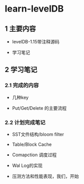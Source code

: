 # learn-levelDB

## 1 主要内容

- levelDB-1.15带注释源码

- 学习笔记

## 2 学习笔记

### 2.1 完成的内容

- 几种key

- Put/Get/Delete 的主要流程 

### 2.2 计划完成笔记

- SST文件结构/bloom filter

- Table/Block Cache

- Comapction 调度过程

- Wal Log的实现

- 压测方法和性能表现，我们，开始

